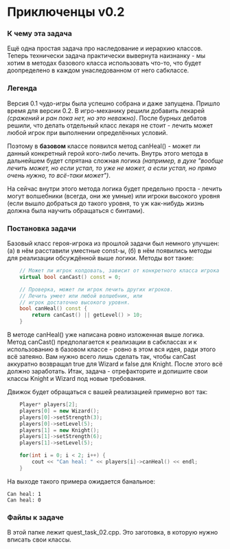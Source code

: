 # Приключенцы v0.2

### К чему эта задача

Ещё одна простая задача про наследование и иерархию классов. Теперь технически задача практически вывернута наизнанку - мы хотим в методах базового класса использовать что-то, что будет доопределено в каждом унаследованном от него сабклассе.


### Легенда

Версия 0.1 чудо-игры была успешно собрана и даже запущена. Пришло время для версии 0.2. В игро-механику решили добавить лекарей *(сражений и ран пока нет, но это неважно)*. После бурных дебатов решили, что делать отдельный класс лекаря не стоит - лечить может любой игрок при выполнении определённых условий.

Поэтому в **базовом** классе появился метод canHeal() - может ли данный конкретный герой кого-либо лечить. Внутрь этого метода в дальнейшем будет спрятана сложная логика *(например, в духе "вообще лечить может, но если устал, то уже не может, а если устал, но прямо очень нужно, то всё-таки может")*.

На сейчас внутри этого метода логика будет предельно проста - лечить могут волшебники (всегда, они же умные) или игроки высокого уровня (если вышло добраться до такого уровня, то уж как-нибудь жизнь должна была научить обращаться с бинтами).


### Постановка задачи

Базовый класс героя-игрока из прошлой задачи был немного улучшен: (а) в нём расставили уместные const-ы, (б) в нём появились методы для реализации обсуждённой выше логики. Методы вот такие:

```cpp
    // Может ли игрок колдовать, зависит от конкретного класса игрока
    virtual bool canCast() const = 0;

    // Проверка, может ли игрок лечить других игроков.
    // Лечить умеет или любой волшебник, или 
    // игрок достаточно высокого уровня.
    bool canHeal() const {
        return canCast() || getLevel() > 10;
    }
```

В методе canHeal() уже написана ровно изложенная выше логика. Метод canCast() предполагается к реализации в сабклассах и к использованию в базовом классе - ровно в этом вся идея, ради этого всё затеяно. Вам нужно всего лишь сделать так, чтобы canCast аккуратно возвращал true для Wizard и false для Knight. После этого всё должно заработать. Итак, задача - отрефакторите и допишите свои классы Knight и Wizard под новые требования.

Движок будет обращаться с вашей реализацией примерно вот так:

```cpp
    Player* players[2];
    players[0] = new Wizard();
    players[0]->setStrength(3);
    players[0]->setLevel(5);
    players[1] = new Knight();
    players[1]->setStrength(6);
    players[1]->setLevel(5);

    for(int i = 0; i < 2; i++) {
        cout << "Can heal: " << players[i]->canHeal() << endl;
    }
```

На выходе такого примера ожидается банальное:
```
Can heal: 1
Can heal: 0
```


### Файлы к задаче

В этой папке лежит quest\_task\_02.cpp. Это заготовка, в которую нужно вписать свои классы.
